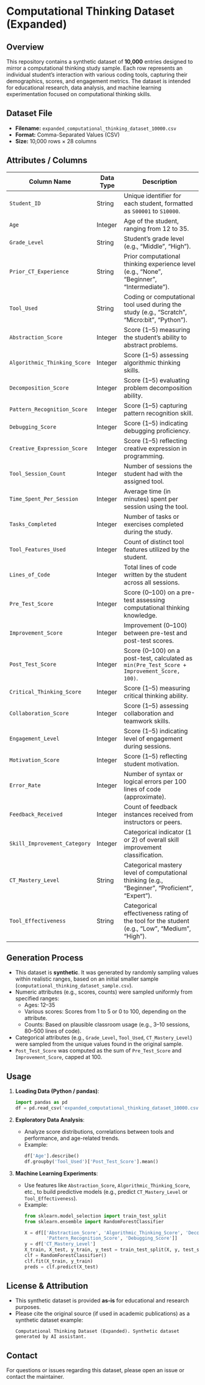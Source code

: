 # Computational Thinking Dataset (Expanded)

## Overview
This repository contains a synthetic dataset of **10,000** entries designed to mirror a computational thinking study sample. Each row represents an individual student’s interaction with various coding tools, capturing their demographics, scores, and engagement metrics. The dataset is intended for educational research, data analysis, and machine learning experimentation focused on computational thinking skills.

## Dataset File
- **Filename:** `expanded_computational_thinking_dataset_10000.csv`
- **Format:** Comma-Separated Values (CSV)
- **Size:** 10,000 rows × 28 columns

## Attributes / Columns

| Column Name                        | Data Type | Description                                                                                                            |
|------------------------------------|-----------|------------------------------------------------------------------------------------------------------------------------|
| `Student_ID`                       | String    | Unique identifier for each student, formatted as `S00001` to `S10000`.                                                |
| `Age`                              | Integer   | Age of the student, ranging from 12 to 35.                                                                             |
| `Grade_Level`                      | String    | Student’s grade level (e.g., “Middle”, “High”).                                                                        |
| `Prior_CT_Experience`              | String    | Prior computational thinking experience level (e.g., “None”, “Beginner”, “Intermediate”).                              |
| `Tool_Used`                        | String    | Coding or computational tool used during the study (e.g., “Scratch”, “Micro:bit”, “Python”).                          |
| `Abstraction_Score`                | Integer   | Score (1–5) measuring the student’s ability to abstract problems.                                                      |
| `Algorithmic_Thinking_Score`       | Integer   | Score (1–5) assessing algorithmic thinking skills.                                                                     |
| `Decomposition_Score`              | Integer   | Score (1–5) evaluating problem decomposition ability.                                                                  |
| `Pattern_Recognition_Score`        | Integer   | Score (1–5) capturing pattern recognition skill.                                                                       |
| `Debugging_Score`                  | Integer   | Score (1–5) indicating debugging proficiency.                                                                          |
| `Creative_Expression_Score`        | Integer   | Score (1–5) reflecting creative expression in programming.                                                             |
| `Tool_Session_Count`               | Integer   | Number of sessions the student had with the assigned tool.                                                             |
| `Time_Spent_Per_Session`           | Integer   | Average time (in minutes) spent per session using the tool.                                                            |
| `Tasks_Completed`                  | Integer   | Number of tasks or exercises completed during the study.                                                               |
| `Tool_Features_Used`               | Integer   | Count of distinct tool features utilized by the student.                                                               |
| `Lines_of_Code`                    | Integer   | Total lines of code written by the student across all sessions.                                                        |
| `Pre_Test_Score`                   | Integer   | Score (0–100) on a pre-test assessing computational thinking knowledge.                                                |
| `Improvement_Score`                | Integer   | Improvement (0–100) between pre-test and post-test scores.                                                             |
| `Post_Test_Score`                  | Integer   | Score (0–100) on a post-test, calculated as `min(Pre_Test_Score + Improvement_Score, 100)`.                            |
| `Critical_Thinking_Score`          | Integer   | Score (1–5) measuring critical thinking ability.                                                                       |
| `Collaboration_Score`              | Integer   | Score (1–5) assessing collaboration and teamwork skills.                                                               |
| `Engagement_Level`                 | Integer   | Score (1–5) indicating level of engagement during sessions.                                                             |
| `Motivation_Score`                 | Integer   | Score (1–5) reflecting student motivation.                                                                              |
| `Error_Rate`                       | Integer   | Number of syntax or logical errors per 100 lines of code (approximate).                                                |
| `Feedback_Received`                | Integer   | Count of feedback instances received from instructors or peers.                                                         |
| `Skill_Improvement_Category`       | Integer   | Categorical indicator (1 or 2) of overall skill improvement classification.                                            |
| `CT_Mastery_Level`                 | String    | Categorical mastery level of computational thinking (e.g., “Beginner”, “Proficient”, “Expert”).                         |
| `Tool_Effectiveness`               | String    | Categorical effectiveness rating of the tool for the student (e.g., “Low”, “Medium”, “High”).                            |

## Generation Process
- This dataset is **synthetic**. It was generated by randomly sampling values within realistic ranges, based on an initial smaller sample (`computational_thinking_dataset_sample.csv`).
- Numeric attributes (e.g., scores, counts) were sampled uniformly from specified ranges:
  - Ages: 12–35
  - Various scores: Scores from 1 to 5 or 0 to 100, depending on the attribute.
  - Counts: Based on plausible classroom usage (e.g., 3–10 sessions, 80–500 lines of code).
- Categorical attributes (e.g., `Grade_Level`, `Tool_Used`, `CT_Mastery_Level`) were sampled from the unique values found in the original sample.
- `Post_Test_Score` was computed as the sum of `Pre_Test_Score` and `Improvement_Score`, capped at 100.

## Usage
1. **Loading Data (Python / pandas)**:
   ```python
   import pandas as pd
   df = pd.read_csv('expanded_computational_thinking_dataset_10000.csv')
   ```

2. **Exploratory Data Analysis**:
   - Analyze score distributions, correlations between tools and performance, and age-related trends.
   - Example:
     ```python
     df['Age'].describe()
     df.groupby('Tool_Used')['Post_Test_Score'].mean()
     ```

3. **Machine Learning Experiments**:
   - Use features like `Abstraction_Score`, `Algorithmic_Thinking_Score`, etc., to build predictive models (e.g., predict `CT_Mastery_Level` or `Tool_Effectiveness`).
   - Example:
     ```python
     from sklearn.model_selection import train_test_split
     from sklearn.ensemble import RandomForestClassifier

     X = df[['Abstraction_Score', 'Algorithmic_Thinking_Score', 'Decomposition_Score', 
             'Pattern_Recognition_Score', 'Debugging_Score']]
     y = df['CT_Mastery_Level']
     X_train, X_test, y_train, y_test = train_test_split(X, y, test_size=0.2, random_state=42)
     clf = RandomForestClassifier()
     clf.fit(X_train, y_train)
     preds = clf.predict(X_test)
     ```

## License & Attribution
- This synthetic dataset is provided **as-is** for educational and research purposes.
- Please cite the original source (if used in academic publications) as a synthetic dataset example:
  ```
  Computational Thinking Dataset (Expanded). Synthetic dataset generated by AI assistant.
  ```

## Contact
For questions or issues regarding this dataset, please open an issue or contact the maintainer.

